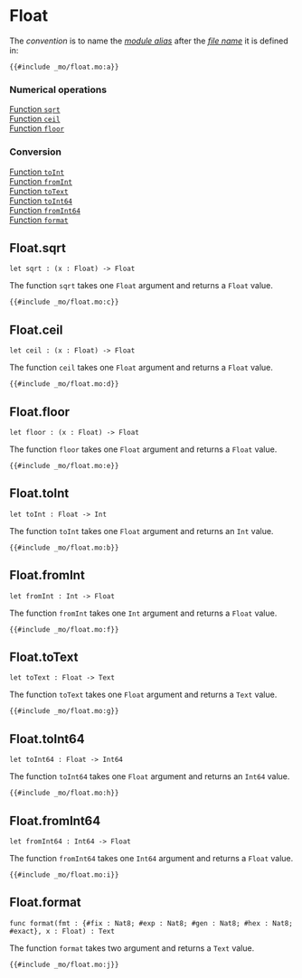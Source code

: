 
# Float
The *convention* is to name the [*module alias*](/common-programming-concepts/modules.html#imports) after the [*file name*](/common-programming-concepts/modules.html#imports) it is defined in:
```motoko
{{#include _mo/float.mo:a}}
```

### Numerical operations
[Function `sqrt`](#floatsqrt)  
[Function `ceil`](#floatceil)  
[Function `floor`](#floatfloor)  

### Conversion
[Function `toInt`](#floattoint)   
[Function `fromInt`](#floatfromint)  
[Function `toText`](#floattotext)  
[Function `toInt64`](#floattoint64)  
[Function `fromInt64`](#floatfromint642)  
[Function `format`](#floatformat)  

## Float.sqrt
```motoko
let sqrt : (x : Float) -> Float
```

The function `sqrt` takes one `Float` argument and returns a `Float` value. 
```motoko
{{#include _mo/float.mo:c}}
```

## Float.ceil
```motoko
let ceil : (x : Float) -> Float
```

The function `ceil` takes one `Float` argument and returns a `Float` value. 
```motoko
{{#include _mo/float.mo:d}}
```

## Float.floor
```motoko
let floor : (x : Float) -> Float
```

The function `floor` takes one `Float` argument and returns a `Float` value. 
```motoko
{{#include _mo/float.mo:e}}
```

## Float.toInt
```motoko
let toInt : Float -> Int
```

The function `toInt` takes one `Float` argument and returns an `Int` value. 
```motoko
{{#include _mo/float.mo:b}}
```
## Float.fromInt
```motoko
let fromInt : Int -> Float
```

The function `fromInt` takes one `Int` argument and returns a `Float` value. 
```motoko
{{#include _mo/float.mo:f}}
```

## Float.toText
```motoko
let toText : Float -> Text
```

The function `toText` takes one `Float` argument and returns a `Text` value. 
```motoko
{{#include _mo/float.mo:g}}
```

## Float.toInt64
```motoko
let toInt64 : Float -> Int64
```

The function `toInt64` takes one `Float` argument and returns an `Int64` value. 
```motoko
{{#include _mo/float.mo:h}}
```

## Float.fromInt64
```motoko
let fromInt64 : Int64 -> Float
```

The function `fromInt64` takes one `Int64` argument and returns a `Float` value. 
```motoko
{{#include _mo/float.mo:i}}
```

## Float.format
```motoko
func format(fmt : {#fix : Nat8; #exp : Nat8; #gen : Nat8; #hex : Nat8; #exact}, x : Float) : Text
```

The function `format` takes two argument and returns a `Text` value. 
```motoko
{{#include _mo/float.mo:j}}
```
